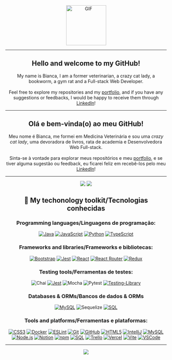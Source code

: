 <div align="center">

<picture>
  <source media="(prefers-color-scheme: dark)" srcset="https://media1.giphy.com/media/H1dxi6xdh4NGQCZSvz/giphy.gif">  
  <img align="center" alt="GIF" src=""  width="125px" height="125px"/>
</picture>

</div>

<hr>


<div align="center">
  
## Hello and welcome to my GitHub!
My name is Bianca, I am a former veterinarian, a crazy cat lady, a bookworm, a gym rat and a Full-stack Web Developer. 
<br><br>
Feel free to explore my repositories and my <a href="https://biancashiromoto.github.io/" target="_blank">portfolio</a>, and if you have any suggestions or feedbacks, I would be happy to receive them through <a href="https://www.linkedin.com/in/bshiromoto/" target="_blank">LinkedIn</a>!

<hr>

## Olá e bem-vinda(o) ao meu GitHub!
Meu nome é Bianca, me formei em Medicina Veterinária e sou uma <i>crazy cat lady</i>, uma devoradora de livros, rata de academia e Desenvolvedora Web Full-stack.
<br><br>
Sinta-se à vontade para explorar meus repositórios e meu <a href="https://biancashiromoto.github.io/" target="_blank">portfolio</a>, e se tiver alguma sugestão ou feedback, eu ficarei feliz em recebê-los pelo meu <a href="https://www.linkedin.com/in/bshiromoto/" target="_blank">LinkedIn</a>!

<hr>

![](https://github-readme-stats-git-masterrstaa-rickstaa.vercel.app/api?username=biancashiromoto&hide=contribs,issues,stars&rank_icon=github&hide_border=true&show_icons=true&icon_color=FFF&bg_color=22272E&title_color=ADBAC7&text_color=ADBAC7&include_all_commits=true&count_private=true&card_width=300px)
![](https://github-readme-stats-git-masterrstaa-rickstaa.vercel.app/api/top-langs/?username=biancashiromoto&hide=html,css&hide_border=true&show_icons=true&bg_color=22272E&title_color=ADBAC7&text_color=ADBAC7&layout=compact&langs_count=6)

## 🧰 My techonology toolkit/Tecnologias conhecidas

### Programming languages/Linguagens de programação:
[![Java](https://img.shields.io/badge/java-%23ED8B00.svg?style=for-the-badge&logo=openjdk&logoColor=white)]()
[![JavaScript](https://img.shields.io/badge/JavaScript-323330?style=for-the-badge&logo=javascript&logoColor=F7DF1E)]()
[![Python](https://img.shields.io/badge/Python-FFD43B?style=for-the-badge&logo=python&logoColor=blue)]()
[![TypeScript](https://img.shields.io/badge/TypeScript-007ACC?style=for-the-badge&logo=typescript&logoColor=white)]()

### Frameworks and libraries/Frameworks e bibliotecas:
[![Bootstrap](https://img.shields.io/badge/Bootstrap-563D7C?style=for-the-badge&logo=bootstrap&logoColor=white)]()
[![Jest](https://img.shields.io/badge/Jest-C21325?style=for-the-badge&logo=jest&logoColor=white)]()
[![React](https://img.shields.io/badge/React-20232A?style=for-the-badge&logo=react&logoColor=61DAFB)]()
[![React Router](https://img.shields.io/badge/React_Router-CA4245?style=for-the-badge&logo=react-router&logoColor=white)]()
[![Redux](https://img.shields.io/badge/Redux-593D88?style=for-the-badge&logo=redux&logoColor=white)]()

### Testing tools/Ferramentas de testes:
![Chai](https://img.shields.io/badge/-chai-%23E5E5E5?style=for-the-badge&logo=chai&logoColor=853232)
[![Jest](https://img.shields.io/badge/Jest-C21325?style=for-the-badge&logo=jest&logoColor=white)]()
![Mocha](https://img.shields.io/badge/-mocha-%238D6748?style=for-the-badge&logo=mocha&logoColor=white)
![Pytest](https://img.shields.io/badge/-pytest-%43B02A?style=for-the-badge&logo=pytest&logoColor=white)
[![Testing-Library](https://img.shields.io/badge/-TestingLibrary-%23E33332?style=for-the-badge&logo=testing-library&logoColor=white)]()

### Databases & ORMs/Bancos de dados & ORMs
[![MySQL](https://img.shields.io/badge/MySQL-005C84?style=for-the-badge&logo=mysql&logoColor=white)]()
![Sequelize](https://img.shields.io/badge/Sequelize-52B0E7?style=for-the-badge&logo=Sequelize&logoColor=white)
[![SQL](https://img.shields.io/badge/SQL-003B57?style=for-the-badge&logo=sql&logoColor=white)]()

### Tools and platforms/Ferramentas e plataformas:
[![CSS3](https://img.shields.io/badge/CSS3-1572B6?style=for-the-badge&logo=css3&logoColor=white)]()
[![Docker](https://img.shields.io/badge/Docker-2CA5E0?style=for-the-badge&logo=docker&logoColor=white)]()
[![ESLint](https://img.shields.io/badge/eslint-3A33D1?style=for-the-badge&logo=eslint&logoColor=white)]()
[![Git](https://img.shields.io/badge/Git-E44C30?style=for-the-badge&logo=git&logoColor=white)]()
[![GitHub](https://img.shields.io/badge/GitHub-100000?style=for-the-badge&logo=github&logoColor=white)]()
[![HTML5](https://img.shields.io/badge/HTML5-E34F26?style=for-the-badge&logo=html5&logoColor=white)]()
[![IntelliJ](https://img.shields.io/badge/IntelliJ_IDEA-000000.svg?style=for-the-badge&logo=intellij-idea&logoColor=white)]()
[![MySQL](https://img.shields.io/badge/MySQL-005C84?style=for-the-badge&logo=mysql&logoColor=white)]()
[![Node.js](https://img.shields.io/badge/Node.js-339933?style=for-the-badge&logo=node.js&logoColor=white)]()
[![Notion](https://img.shields.io/badge/Notion-000000?style=for-the-badge&logo=notion&logoColor=white)]()
[![npm](https://img.shields.io/badge/npm-CB3837?style=for-the-badge&logo=npm&logoColor=white)]()
[![SQL](https://img.shields.io/badge/SQL-003B57?style=for-the-badge&logo=sql&logoColor=white)]()
[![Trello](https://img.shields.io/badge/Trello-0052CC?style=for-the-badge&logo=trello&logoColor=white)]()
[![Vercel](https://img.shields.io/badge/Vercel-000000?style=for-the-badge&logo=vercel&logoColor=white)]()
[![Vite](https://img.shields.io/badge/Vite-B73BFE?style=for-the-badge&logo=vite&logoColor=FFD62E)]()
[![VSCode](https://img.shields.io/badge/VSCode-0078D4?style=for-the-badge&logo=visual%20studio%20code&logoColor=white)]()


<hr>

![](https://komarev.com/ghpvc/?username=biancashiromoto)
</div>
